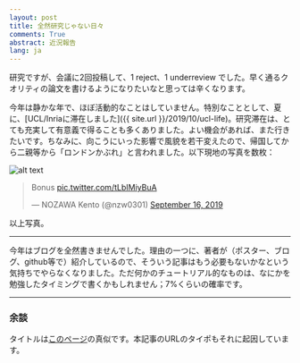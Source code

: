 ```yaml
---
layout: post
title: 全然研究じゃない日々
comments: True
abstract: 近況報告
lang: ja
---
```


研究ですが、会議に2回投稿して、1 reject、1 underreview でした。早く通るクオリティの論文を書けるようになりたいなと思っては辛くなります。

今年は静かな年で、ほぼ活動的なことはしていません。特別なこととして、夏に、[UCL/Inriaに滞在しました]({{ site.url }}/2019/10/ucl-life)。研究滞在は、とても充実して有意義で得ることも多くありました。よい機会があれば、また行きたいです。ちなみに、向こうにいった影響で風貌を若干変えたので、帰国してから二親等から「ロンドンかぶれ」と言われました。以下現地の写真を数枚：

![alt text](https://www.dropbox.com/s/0tk3hw4mpx7vt07/Kingscross.jpg?raw=1 "kingscross")

<blockquote class="twitter-tweet"><p lang="tr" dir="ltr">Bonus <a href="https://t.co/tLbIMiyBuA">pic.twitter.com/tLbIMiyBuA</a></p>&mdash; NOZAWA Kento (@nzw0301) <a href="https://twitter.com/nzw0301/status/1173700299732729857?ref_src=twsrc%5Etfw">September 16, 2019</a></blockquote> <script async src="https://platform.twitter.com/widgets.js" charset="utf-8"></script>

以上写真。

---

今年はブログを全然書きませんでした。理由の一つに、著者が（ポスター、ブログ、github等で）紹介しているので、そういう記事はもう必要もないかなという気持ちでやらなくなりました。ただ何かのチュートリアル的なものは、なにかを勉強したタイミングで書くかもしれません；7%くらいの確率です。

---

### 余談

タイトルは[このページ](http://www001.upp.so-net.ne.jp/mori/myst/nawadays.html)の真似です。本記事のURLのタイポもそれに起因しています。
